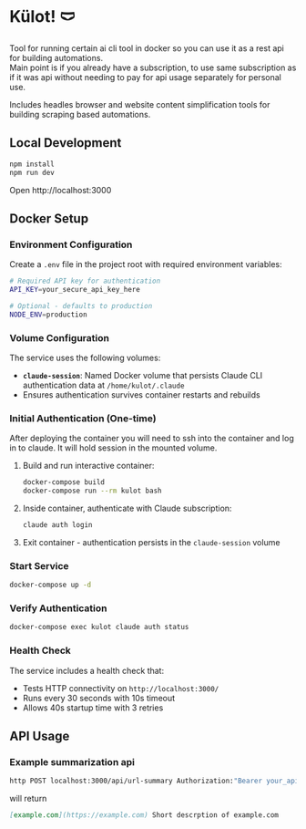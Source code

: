 # Külot! 🩲

Tool for running certain ai cli tool in docker so you can use it as a rest api for building automations.  
Main point is if you already have a subscription, to use same subscription as if it was api without needing to pay for api usage separately for personal use.

Includes headles browser and website content simplification tools for building scraping based automations.  

## Local Development

```bash
npm install
npm run dev
```

Open http://localhost:3000

## Docker Setup

### Environment Configuration

Create a `.env` file in the project root with required environment variables:

```bash
# Required API key for authentication
API_KEY=your_secure_api_key_here

# Optional - defaults to production
NODE_ENV=production
```

### Volume Configuration

The service uses the following volumes:

- **`claude-session`**: Named Docker volume that persists Claude CLI authentication data at `/home/kulot/.claude`
- Ensures authentication survives container restarts and rebuilds

### Initial Authentication (One-time)

After deploying the container you will need to ssh into the container and log in to claude. It will hold session in the mounted volume.  

1. Build and run interactive container:
   ```bash
   docker-compose build
   docker-compose run --rm kulot bash
   ```

2. Inside container, authenticate with Claude subscription:
   ```bash
   claude auth login
   ```

3. Exit container - authentication persists in the `claude-session` volume

### Start Service

```bash
docker-compose up -d
```

### Verify Authentication

```bash
docker-compose exec kulot claude auth status
```

### Health Check

The service includes a health check that:
- Tests HTTP connectivity on `http://localhost:3000/`
- Runs every 30 seconds with 10s timeout
- Allows 40s startup time with 3 retries

## API Usage

### Example summarization api

```bash
http POST localhost:3000/api/url-summary Authorization:"Bearer your_api_key_here" url="https://example.com"
```

will return  

```markdown
[example.com](https://example.com) Short descrption of example.com
```


